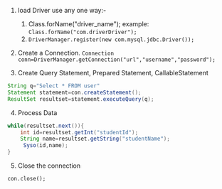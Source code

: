 
1. load Driver use any one way:-
	1.  Class.forName("driver_name"); 
			example: `Class.forName("com.driverDriver");`
	2. `DriverManager.register(new com.mysql.jdbc.Driver());` 

2. Create a Connection.
	 `Connection conn=DriverManager.getConnection("url","username","password");`
3. Create Query Statement, Prepared Statement, CallableStatement 
```java
String q="Select * FROM user"
Statement statement=con.createStatement();
ResultSet resultset=statement.executeQuery(q);

```

4. Process Data
```java
while(resultset.next()){
	int id=resultset.getInt("studentId");
	String name=resultset.getString("studentName");
	 Syso(id,name);
}
```

5. Close the connection
```
con.close();
```